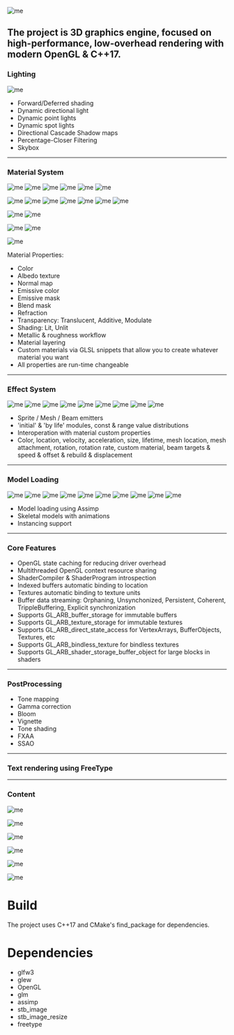 ![me](content/logo.jpg)

## The project is 3D graphics engine, focused on high-performance, low-overhead rendering with modern OpenGL & C++17.

### Lighting

![me](content/lighting.gif)

- Forward/Deferred shading
- Dynamic directional light
- Dynamic point lights
- Dynamic spot lights
- Directional Cascade Shadow maps
- Percentage-Closer Filtering
- Skybox
---

### Material System

![me](content/color.png) 
![me](content/albedo.png)
![me](content/emissive.png)
![me](content/open.gif)
![me](content/masked.png)
![me](content/refraction.png)

![me](content/basic1.png)
![me](content/basic2.png)
![me](content/basic3.png)
![me](content/basic4.png)
![me](content/basic5.png)
![me](content/basic6.png)
![me](content/basic7.png)

![me](content/translucent.png)
![me](content/additive_modulate.png)

![me](content/custom_materials.gif)
![me](content/layering.gif)

![me](content/fireball_hue_shift.gif)

Material Properties: 
- Сolor          
- Albedo texture   
- Normal map
- Emissive color
- Emissive mask
- Blend mask
- Refraction
- Transparency: Translucent, Additive, Modulate
- Shading: Lit, Unlit
- Metallic & roughness workflow
- Material layering
- Custom materials via GLSL snippets that allow you to create whatever material you want
- All properties are run-time changeable
---

### Effect System

![me](content/smoke.gif)
![me](content/shield.gif)
![me](content/fire.gif)
![me](content/explosion.gif)
![me](content/ball.gif)
![me](content/lightning_effect.gif)
![me](content/attachment.gif)
![me](content/skeleton_spawn_effect.gif)
![me](content/aura_effect.gif)

- Sprite / Mesh / Beam emitters
- 'initial' & 'by life' modules, const & range value distributions
- Interoperation with material custom properties
- Color, location, velocity, acceleration, size, lifetime, mesh location, mesh attachment, rotation, rotation rate, custom material, beam targets & speed & offset & rebuild & displacement
  
---

### Model Loading

![me](content/thanos.png)
![me](content/daenerys.png)
![me](content/taskmaster.png)
![me](content/k2.png)
![me](content/skeleton.png)
![me](content/skeletal_model.gif)
![me](content/backpack.png)
![me](content/cyborg.png)
![me](content/drone.png)
![me](content/elemental.png)

- Model loading using Assimp
- Skeletal models with animations
- Instancing support

---

### Core Features
- OpenGL state caching for reducing driver overhead 
- Multithreaded OpenGL context resource sharing
- ShaderCompiler & ShaderProgram introspection
- Indexed buffers automatic binding to location
- Textures automatic binding to texture units
- Buffer data streaming: Orphaning, Unsynchonized, Persistent, Coherent, TrippleBuffering, Explicit synchronization
- Supports GL_ARB_buffer_storage for immutable buffers
- Supports GL_ARB_texture_storage for immutable textures
- Supports GL_ARB_direct_state_access for VertexArrays, BufferObjects, Textures, etc
- Supports GL_ARB_bindless_texture for bindless textures
- Supports GL_ARB_shader_storage_buffer_object for large blocks in shaders

---

### PostProcessing
  - Tone mapping
  - Gamma correction
  - Bloom
  - Vignette
  - Tone shading
  - FXAA
  - SSAO
---

### Text rendering using FreeType

---

### Content
  
![me](content/materials_scene.png)

![me](content/effects_scene.png)

![me](content/models_scene.png)

![me](content/sponza.png)

![me](content/tone_shading.png)

![me](content/warlocks.png)

# Build
The project uses C++17 and CMake's find_package for dependencies.

# Dependencies
- glfw3
- glew
- OpenGL
- glm
- assimp
- stb_image
- stb_image_resize
- freetype
